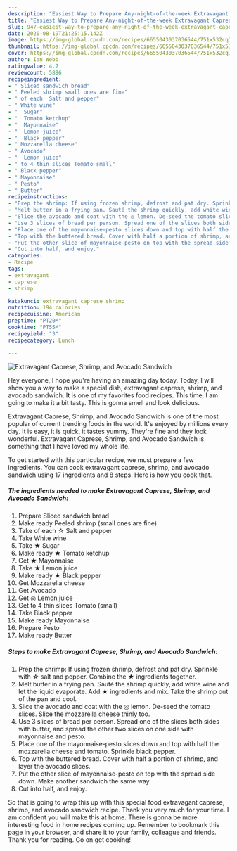 ```yaml
---
description: "Easiest Way to Prepare Any-night-of-the-week Extravagant Caprese, Shrimp, and Avocado Sandwich"
title: "Easiest Way to Prepare Any-night-of-the-week Extravagant Caprese, Shrimp, and Avocado Sandwich"
slug: 947-easiest-way-to-prepare-any-night-of-the-week-extravagant-caprese-shrimp-and-avocado-sandwich
date: 2020-08-19T21:25:15.142Z
image: https://img-global.cpcdn.com/recipes/6655043037036544/751x532cq70/extravagant-caprese-shrimp-and-avocado-sandwich-recipe-main-photo.jpg
thumbnail: https://img-global.cpcdn.com/recipes/6655043037036544/751x532cq70/extravagant-caprese-shrimp-and-avocado-sandwich-recipe-main-photo.jpg
cover: https://img-global.cpcdn.com/recipes/6655043037036544/751x532cq70/extravagant-caprese-shrimp-and-avocado-sandwich-recipe-main-photo.jpg
author: Ian Webb
ratingvalue: 4.7
reviewcount: 5896
recipeingredient:
- " Sliced sandwich bread"
- " Peeled shrimp small ones are fine"
- " of each  Salt and pepper"
- " White wine"
- "  Sugar"
- "  Tomato ketchup"
- "  Mayonnaise"
- "  Lemon juice"
- "  Black pepper"
- " Mozzarella cheese"
- " Avocado"
- "  Lemon juice"
- " to 4 thin slices Tomato small"
- " Black pepper"
- " Mayonnaise"
- " Pesto"
- " Butter"
recipeinstructions:
- "Prep the shrimp: If using frozen shrimp, defrost and pat dry. Sprinkle with ☆ salt and pepper.  Combine the ★ ingredients together."
- "Melt butter in a frying pan. Sauté the shrimp quickly, add white wine and let the liquid evaporate. Add ★ ingredients and mix. Take the shrimp out of the pan and cool."
- "Slice the avocado and coat with the ◎ lemon. De-seed the tomato slices. Slice the mozzarella cheese thinly too."
- "Use 3 slices of bread per person. Spread one of the slices both sides with butter, and spread the other two slices on one side with mayonnaise and pesto."
- "Place one of the mayonnaise-pesto slices down and top with half the mozzarella cheese and tomato. Sprinkle black pepper."
- "Top with the buttered bread. Cover with half a portion of shrimp, and layer the avocado slices."
- "Put the other slice of mayonnaise-pesto on top with the spread side down. Make another sandwich the same way."
- "Cut into half, and enjoy."
categories:
- Recipe
tags:
- extravagant
- caprese
- shrimp

katakunci: extravagant caprese shrimp 
nutrition: 194 calories
recipecuisine: American
preptime: "PT20M"
cooktime: "PT55M"
recipeyield: "3"
recipecategory: Lunch

---
```



![Extravagant Caprese, Shrimp, and Avocado Sandwich](https://img-global.cpcdn.com/recipes/6655043037036544/751x532cq70/extravagant-caprese-shrimp-and-avocado-sandwich-recipe-main-photo.jpg)

Hey everyone, I hope you're having an amazing day today. Today, I will show you a way to make a special dish, extravagant caprese, shrimp, and avocado sandwich. It is one of my favorites food recipes. This time, I am going to make it a bit tasty. This is gonna smell and look delicious.



Extravagant Caprese, Shrimp, and Avocado Sandwich is one of the most popular of current trending foods in the world. It's enjoyed by millions every day. It is easy, it is quick, it tastes yummy. They're fine and they look wonderful. Extravagant Caprese, Shrimp, and Avocado Sandwich is something that I have loved my whole life.


To get started with this particular recipe, we must prepare a few ingredients. You can cook extravagant caprese, shrimp, and avocado sandwich using 17 ingredients and 8 steps. Here is how you cook that.

<!--inarticleads1-->

##### The ingredients needed to make Extravagant Caprese, Shrimp, and Avocado Sandwich:

1. Prepare  Sliced sandwich bread
1. Make ready  Peeled shrimp (small ones are fine)
1. Take  of each ☆ Salt and pepper
1. Take  White wine
1. Take  ★ Sugar
1. Make ready  ★ Tomato ketchup
1. Get  ★ Mayonnaise
1. Take  ★ Lemon juice
1. Make ready  ★ Black pepper
1. Get  Mozzarella cheese
1. Get  Avocado
1. Get  ◎ Lemon juice
1. Get  to 4 thin slices Tomato (small)
1. Take  Black pepper
1. Make ready  Mayonnaise
1. Prepare  Pesto
1. Make ready  Butter




<!--inarticleads2-->

##### Steps to make Extravagant Caprese, Shrimp, and Avocado Sandwich:

1. Prep the shrimp: If using frozen shrimp, defrost and pat dry. Sprinkle with ☆ salt and pepper.  Combine the ★ ingredients together.
1. Melt butter in a frying pan. Sauté the shrimp quickly, add white wine and let the liquid evaporate. Add ★ ingredients and mix. Take the shrimp out of the pan and cool.
1. Slice the avocado and coat with the ◎ lemon. De-seed the tomato slices. Slice the mozzarella cheese thinly too.
1. Use 3 slices of bread per person. Spread one of the slices both sides with butter, and spread the other two slices on one side with mayonnaise and pesto.
1. Place one of the mayonnaise-pesto slices down and top with half the mozzarella cheese and tomato. Sprinkle black pepper.
1. Top with the buttered bread. Cover with half a portion of shrimp, and layer the avocado slices.
1. Put the other slice of mayonnaise-pesto on top with the spread side down. Make another sandwich the same way.
1. Cut into half, and enjoy.




So that is going to wrap this up with this special food extravagant caprese, shrimp, and avocado sandwich recipe. Thank you very much for your time. I am confident you will make this at home. There is gonna be more interesting food in home recipes coming up. Remember to bookmark this page in your browser, and share it to your family, colleague and friends. Thank you for reading. Go on get cooking!
